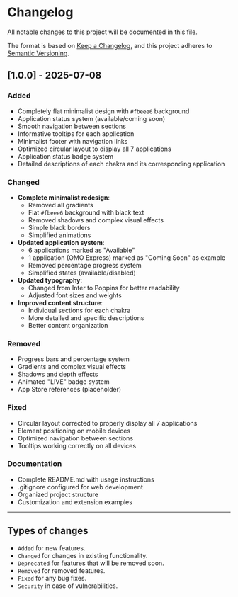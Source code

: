# Changelog

All notable changes to this project will be documented in this file.

The format is based on [Keep a Changelog](https://keepachangelog.com/en/1.0.0/),
and this project adheres to [Semantic Versioning](https://semver.org/spec/v2.0.0.html).

## [1.0.0] - 2025-07-08

### Added
- Completely flat minimalist design with `#fbeee6` background
- Application status system (available/coming soon)
- Smooth navigation between sections
- Informative tooltips for each application
- Minimalist footer with navigation links
- Optimized circular layout to display all 7 applications
- Application status badge system
- Detailed descriptions of each chakra and its corresponding application

### Changed
- **Complete minimalist redesign**:
  - Removed all gradients
  - Flat `#fbeee6` background with black text
  - Removed shadows and complex visual effects
  - Simple black borders
  - Simplified animations
- **Updated application system**:
  - 6 applications marked as "Available"
  - 1 application (OMO Express) marked as "Coming Soon" as example
  - Removed percentage progress system
  - Simplified states (available/disabled)
- **Updated typography**:
  - Changed from Inter to Poppins for better readability
  - Adjusted font sizes and weights
- **Improved content structure**:
  - Individual sections for each chakra
  - More detailed and specific descriptions
  - Better content organization

### Removed
- Progress bars and percentage system
- Gradients and complex visual effects
- Shadows and depth effects
- Animated "LIVE" badge system
- App Store references (placeholder)

### Fixed
- Circular layout corrected to properly display all 7 applications
- Element positioning on mobile devices
- Optimized navigation between sections
- Tooltips working correctly on all devices

### Documentation
- Complete README.md with usage instructions
- .gitignore configured for web development
- Organized project structure
- Customization and extension examples

---

## Types of changes

- `Added` for new features.
- `Changed` for changes in existing functionality.
- `Deprecated` for features that will be removed soon.
- `Removed` for removed features.
- `Fixed` for any bug fixes.
- `Security` in case of vulnerabilities. 